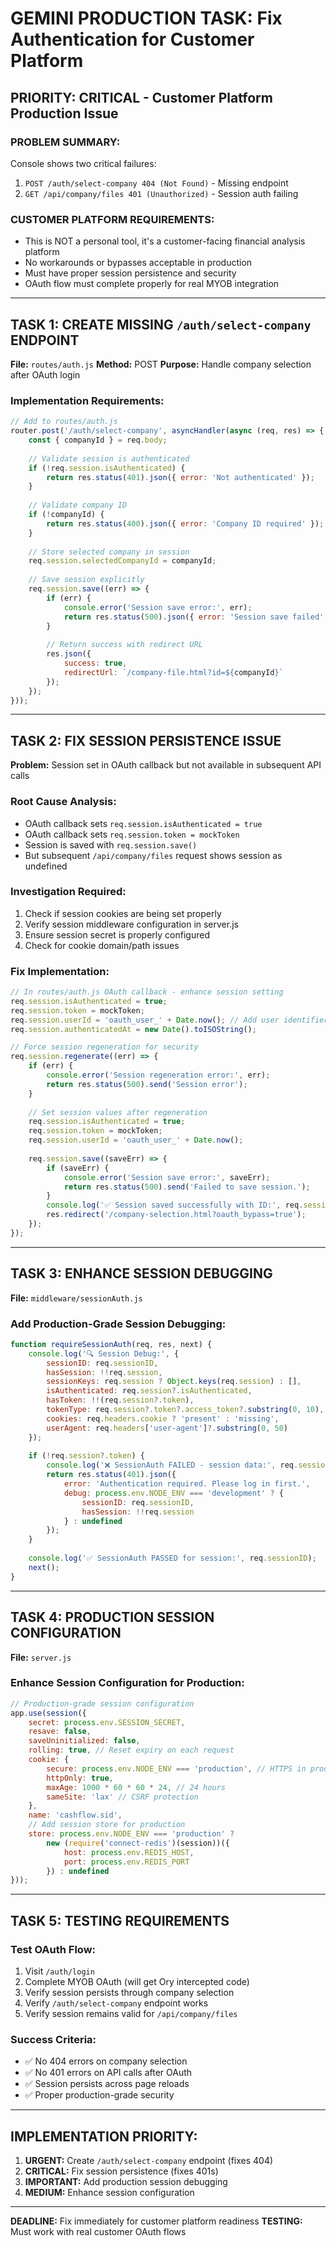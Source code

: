 # GEMINI PRODUCTION TASK: Fix Authentication for Customer Platform

## PRIORITY: CRITICAL - Customer Platform Production Issue

### PROBLEM SUMMARY:
Console shows two critical failures:
1. `POST /auth/select-company 404 (Not Found)` - Missing endpoint
2. `GET /api/company/files 401 (Unauthorized)` - Session auth failing

### CUSTOMER PLATFORM REQUIREMENTS:
- This is NOT a personal tool, it's a customer-facing financial analysis platform
- No workarounds or bypasses acceptable in production
- Must have proper session persistence and security
- OAuth flow must complete properly for real MYOB integration

---

## TASK 1: CREATE MISSING `/auth/select-company` ENDPOINT

**File:** `routes/auth.js`
**Method:** POST
**Purpose:** Handle company selection after OAuth login

### Implementation Requirements:
```javascript
// Add to routes/auth.js
router.post('/auth/select-company', asyncHandler(async (req, res) => {
    const { companyId } = req.body;
    
    // Validate session is authenticated
    if (!req.session.isAuthenticated) {
        return res.status(401).json({ error: 'Not authenticated' });
    }
    
    // Validate company ID
    if (!companyId) {
        return res.status(400).json({ error: 'Company ID required' });
    }
    
    // Store selected company in session
    req.session.selectedCompanyId = companyId;
    
    // Save session explicitly
    req.session.save((err) => {
        if (err) {
            console.error('Session save error:', err);
            return res.status(500).json({ error: 'Session save failed' });
        }
        
        // Return success with redirect URL
        res.json({ 
            success: true, 
            redirectUrl: `/company-file.html?id=${companyId}` 
        });
    });
}));
```

---

## TASK 2: FIX SESSION PERSISTENCE ISSUE

**Problem:** Session set in OAuth callback but not available in subsequent API calls

### Root Cause Analysis:
- OAuth callback sets `req.session.isAuthenticated = true`
- OAuth callback sets `req.session.token = mockToken`
- Session is saved with `req.session.save()`
- But subsequent `/api/company/files` request shows session as undefined

### Investigation Required:
1. Check if session cookies are being set properly
2. Verify session middleware configuration in server.js
3. Ensure session secret is properly configured
4. Check for cookie domain/path issues

### Fix Implementation:
```javascript
// In routes/auth.js OAuth callback - enhance session setting
req.session.isAuthenticated = true;
req.session.token = mockToken;
req.session.userId = 'oauth_user_' + Date.now(); // Add user identifier
req.session.authenticatedAt = new Date().toISOString();

// Force session regeneration for security
req.session.regenerate((err) => {
    if (err) {
        console.error('Session regeneration error:', err);
        return res.status(500).send('Session error');
    }
    
    // Set session values after regeneration
    req.session.isAuthenticated = true;
    req.session.token = mockToken;
    req.session.userId = 'oauth_user_' + Date.now();
    
    req.session.save((saveErr) => {
        if (saveErr) {
            console.error('Session save error:', saveErr);
            return res.status(500).send('Failed to save session.');
        }
        console.log('✅ Session saved successfully with ID:', req.sessionID);
        res.redirect('/company-selection.html?oauth_bypass=true');
    });
});
```

---

## TASK 3: ENHANCE SESSION DEBUGGING

**File:** `middleware/sessionAuth.js`

### Add Production-Grade Session Debugging:
```javascript
function requireSessionAuth(req, res, next) {
    console.log('🔍 Session Debug:', {
        sessionID: req.sessionID,
        hasSession: !!req.session,
        sessionKeys: req.session ? Object.keys(req.session) : [],
        isAuthenticated: req.session?.isAuthenticated,
        hasToken: !!(req.session?.token),
        tokenType: req.session?.token?.access_token?.substring(0, 10),
        cookies: req.headers.cookie ? 'present' : 'missing',
        userAgent: req.headers['user-agent']?.substring(0, 50)
    });
    
    if (!req.session?.token) {
        console.log('❌ SessionAuth FAILED - session data:', req.session);
        return res.status(401).json({ 
            error: 'Authentication required. Please log in first.',
            debug: process.env.NODE_ENV === 'development' ? {
                sessionID: req.sessionID,
                hasSession: !!req.session
            } : undefined
        });
    }
    
    console.log('✅ SessionAuth PASSED for session:', req.sessionID);
    next();
}
```

---

## TASK 4: PRODUCTION SESSION CONFIGURATION

**File:** `server.js`

### Enhance Session Configuration for Production:
```javascript
// Production-grade session configuration
app.use(session({
    secret: process.env.SESSION_SECRET,
    resave: false,
    saveUninitialized: false,
    rolling: true, // Reset expiry on each request
    cookie: {
        secure: process.env.NODE_ENV === 'production', // HTTPS in production
        httpOnly: true,
        maxAge: 1000 * 60 * 60 * 24, // 24 hours
        sameSite: 'lax' // CSRF protection
    },
    name: 'cashflow.sid',
    // Add session store for production
    store: process.env.NODE_ENV === 'production' ? 
        new (require('connect-redis')(session))({
            host: process.env.REDIS_HOST,
            port: process.env.REDIS_PORT
        }) : undefined
}));
```

---

## TASK 5: TESTING REQUIREMENTS

### Test OAuth Flow:
1. Visit `/auth/login`
2. Complete MYOB OAuth (will get Ory intercepted code)
3. Verify session persists through company selection
4. Verify `/auth/select-company` endpoint works
5. Verify session remains valid for `/api/company/files`

### Success Criteria:
- ✅ No 404 errors on company selection
- ✅ No 401 errors on API calls after OAuth
- ✅ Session persists across page reloads
- ✅ Proper production-grade security

---

## IMPLEMENTATION PRIORITY:
1. **URGENT:** Create `/auth/select-company` endpoint (fixes 404)
2. **CRITICAL:** Fix session persistence (fixes 401s)  
3. **IMPORTANT:** Add production session debugging
4. **MEDIUM:** Enhance session configuration

---

**DEADLINE:** Fix immediately for customer platform readiness
**TESTING:** Must work with real customer OAuth flows 